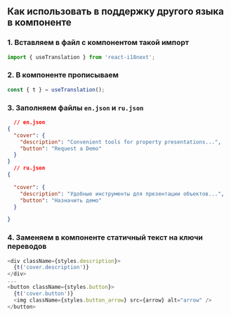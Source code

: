 ## Как использовать в поддержку другого языка в компоненте
### 1. Вставляем в файл с компонентом такой импорт
```typescript
import { useTranslation } from 'react-i18next';
```
### 2. В компоненте прописываем
```typescript
const { t } = useTranslation();
```
### 3. Заполняем файлы `en.json` и `ru.json`
```json
  // en.json
{
  "cover": {
    "description": "Convenient tools for property presentations...",
    "button": "Request a Demo"
  }
}
  // ru.json
{

  "cover": {
    "description": "Удобные инструменты для презентации объектов...",
    "button": "Назначить демо"
  }

}
```
### 4. Заменяем в компоненте статичный текст на ключи переводов
```typescript
<div className={styles.description}>
  {t('cover.description')}
</div>
...
<button className={styles.button}>
  {t('cover.button')}
  <img className={styles.button_arrow} src={arrow} alt="arrow" />
</button>
```

